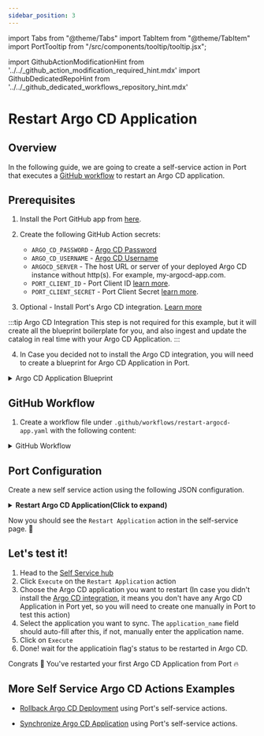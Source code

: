 ```yaml
---
sidebar_position: 3
---
```

import Tabs from "@theme/Tabs"
import TabItem from "@theme/TabItem"
import PortTooltip from "/src/components/tooltip/tooltip.jsx";

import GithubActionModificationHint from '../../\_github_action_modification_required_hint.mdx'
import GithubDedicatedRepoHint from '../../\_github_dedicated_workflows_repository_hint.mdx'

# Restart Argo CD Application

## Overview
In the following guide, we are going to create a self-service action in Port that executes a [GitHub workflow](/create-self-service-experiences/setup-backend/github-workflow/github-workflow.md) to restart an Argo CD application.


## Prerequisites
1. Install the Port GitHub app from [here](https://github.com/apps/getport-io/installations/new).

2. Create the following GitHub Action secrets:
    - `ARGO_CD_PASSWORD` - [Argo CD Password](https://argo-cd.readthedocs.io/en/stable/getting_started/#4-login-using-the-cli)
    - `ARGO_CD_USERNAME` - [Argo CD Username](https://argo-cd.readthedocs.io/en/stable/getting_started/#4-login-using-the-cli)
    - `ARGOCD_SERVER` - The host URL or server of your deployed Argo CD instance without http(s). For example, my-argocd-app.com.
    - `PORT_CLIENT_ID` - Port Client ID [learn more](/build-your-software-catalog/custom-integration/api/#get-api-token).
    - `PORT_CLIENT_SECRET` - Port Client Secret [learn more](/build-your-software-catalog/custom-integration/api/#get-api-token).

3. Optional - Install Port's Argo CD integration. [Learn more](https://docs.getport.io/build-your-software-catalog/sync-data-to-catalog/argocd)

:::tip Argo CD Integration
This step is not required for this example, but it will create all the blueprint boilerplate for you, and also ingest and update the catalog in real time with your Argo CD Application.
:::

4. In Case you decided not to install the Argo CD integration, you will need to create a blueprint for Argo CD Application in Port.

<details>
<summary>Argo CD Application Blueprint</summary>
	
```json showLineNumbers
  {
    "identifier": "argocdApplication",
    "description": "This blueprint represents an ArgoCD Application",
    "title": "Running Service",
    "icon": "Argo",
    "schema": {
      "properties": {
        "gitRepo": {
          "type": "string",
          "icon": "Git",
          "title": "Repository URL",
          "description": "The URL of the Git repository containing the application source code"
        },
        "gitPath": {
          "type": "string",
          "title": "Path",
          "description": "The path within the Git repository where the application manifests are located"
        },
        "destinationServer": {
          "type": "string",
          "title": "Destination Server",
          "description": "The URL of the target cluster's Kubernetes control plane API"
        },
        "revision": {
          "type": "string",
          "title": "Revision",
          "description": "Revision contains information about the revision the comparison has been performed to"
        },
        "targetRevision": {
          "type": "string",
          "title": "Target Revision",
          "description": "Target Revision defines the revision of the source to sync the application to. In case of Git, this can be commit, tag, or branch"
        },
        "syncStatus": {
          "type": "string",
          "title": "Sync Status",
          "enum": [
            "Synced",
            "OutOfSync",
            "Unknown"
          ],
          "enumColors": {
            "Synced": "green",
            "OutOfSync": "red",
            "Unknown": "lightGray"
          },
          "description": "Status is the sync state of the comparison"
        },
        "healthStatus": {
          "type": "string",
          "title": "Health Status",
          "enum": [
            "Healthy",
            "Missing",
            "Suspended",
            "Degraded",
            "Progressing",
            "Unknown"
          ],
          "enumColors": {
            "Healthy": "green",
            "Missing": "yellow",
            "Suspended": "purple",
            "Degraded": "red",
            "Progressing": "blue",
            "Unknown": "lightGray"
          },
          "description": "Status holds the status code of the application or resource"
        },
        "createdAt": {
          "title": "Created At",
          "type": "string",
          "format": "date-time",
          "description": "The created timestamp of the application"
        },
        "labels": {
          "type": "object",
          "title": "Labels",
          "description": "Map of string keys and values that can be used to organize and categorize object"
        },
        "annotations": {
          "type": "object",
          "title": "Annotations",
          "description": "Annotations are unstructured key value map stored with a resource that may be set by external tools to store and retrieve arbitrary metadata"
        }
      },
      "required": []
    },
    "mirrorProperties": {},
    "calculationProperties": {},
    "relations": {
      "project": {
        "title": "ArgoCD Project",
        "target": "argocdProject",
        "required": false,
        "many": false
      },
      "cluster": {
        "title": "ArgoCD Cluster",
        "target": "argocdCluster",
        "required": false,
        "many": false
      },
      "namespace": {
        "title": "ArgoCD Namespace",
        "target": "argocdNamespace",
        "required": false,
        "many": false
      }
    }
  }
```
</details>

## GitHub Workflow

1. Create a workflow file under `.github/workflows/restart-argocd-app.yaml` with the following content:

<GithubDedicatedRepoHint/>

<details>
<summary>GitHub Workflow</summary>

```yaml showlineNumber title="restart-argocd-app.yaml"
name: Restart Deployment in Argo CD

on:
  workflow_dispatch:
    inputs:
      application_name:
        description: 'Argo CD Application Name'
        required: true
      insecure:
        description: 'Use insecure connection (true/false)'
        required: false
        default: 'false'
      port_context:
        required: true
        description: includes blueprint, run ID, and entity identifier from Port.

jobs:
  restart-deployment:
    runs-on: ubuntu-latest
    steps:
      - name: Checkout code
        uses: actions/checkout@v4

      - name: Install Argo CD CLI
        run: |
          curl -sSL -o /usr/local/bin/argocd https://github.com/argoproj/argo-cd/releases/latest/download/argocd-linux-amd64
          chmod +x /usr/local/bin/argocd

      - name: Report Failure In Installing Argo CD CLI
        if: failure()
        uses: port-labs/port-github-action@v1
        with:
          clientId: ${{ secrets.PORT_CLIENT_ID }}
          clientSecret: ${{ secrets.PORT_CLIENT_SECRET }}
          baseUrl: https://api.getport.io
          operation: PATCH_RUN
          runId: ${{fromJson(inputs.port_context).run_id}}
          logMessage: "Failed to install Argo CD CLI ❌"

      - name: Report Successful Installation of Argo CD CLI
        uses: port-labs/port-github-action@v1
        with:
          clientId: ${{ secrets.PORT_CLIENT_ID }}
          clientSecret: ${{ secrets.PORT_CLIENT_SECRET }}
          baseUrl: https://api.getport.io
          operation: PATCH_RUN
          runId: ${{fromJson(inputs.port_context).run_id}}
          logMessage: "Successfully installed Argo CD CLI ✅"

      - name: Set Insecure Flag
        id: set-insecure
        run: |
          echo "INSECURE_FLAG=" >> $GITHUB_ENV
          if [ "${{ inputs.insecure }}" == "true" ]; then
            echo "--insecure" >> $GITHUB_ENV
          fi
      
      - name: Login to Argo CD
        run: |
          argocd login ${{ secrets.ARGOCD_SERVER }} --username ${{ secrets.ARGO_CD_USERNAME }} --password ${{ secrets.ARGO_CD_PASSWORD }} $INSECURE_FLAG

      - name: Report Failed Login to Argo CD
        if: failure()
        uses: port-labs/port-github-action@v1
        with:
          clientId: ${{ secrets.PORT_CLIENT_ID }}
          clientSecret: ${{ secrets.PORT_CLIENT_SECRET }}
          baseUrl: https://api.getport.io
          operation: PATCH_RUN
          runId: ${{fromJson(inputs.port_context).run_id}}
          logMessage: "Failed to login to Argo CD, please check your provided credentials ❌"
          
      - name: Report Successful Login to Argo CD
        uses: port-labs/port-github-action@v1
        with:
          clientId: ${{ secrets.PORT_CLIENT_ID }}
          clientSecret: ${{ secrets.PORT_CLIENT_SECRET }}
          baseUrl: https://api.getport.io
          operation: PATCH_RUN
          runId: ${{fromJson(inputs.port_context).run_id}}
          logMessage: "Successfully logged in to Argo CD via the CLI ✅"

      - name: Restart Argo CD Deployment
        run: |
          argocd app actions run ${{ inputs.application_name }} restart --kind Deployment

      - name: Report Failure in Restarting Argo CD Deployment
        if: failure()
        uses: port-labs/port-github-action@v1
        with:
          clientId: ${{ secrets.PORT_CLIENT_ID }}
          clientSecret: ${{ secrets.PORT_CLIENT_SECRET }}
          baseUrl: https://api.getport.io
          operation: PATCH_RUN
          runId: ${{fromJson(inputs.port_context).run_id}}
          logMessage: "Failed to restart Argo CD Deployment ❌"

      - name: Report Wait for Application Stability
        uses: port-labs/port-github-action@v1
        with:
          clientId: ${{ secrets.PORT_CLIENT_ID }}
          clientSecret: ${{ secrets.PORT_CLIENT_SECRET }}
          baseUrl: https://api.getport.io
          operation: PATCH_RUN
          runId: ${{fromJson(inputs.port_context).run_id}}
          logMessage: "Successfully restarted Deployment ✅, Waiting for application to stabilize ..."

      - name: Wait for Application Stability
        run: |
          argocd app wait ${{ inputs.application_name }} --sync
          argocd app wait ${{ inputs.application_name }} --health
        timeout-minutes: 60

      - name: Report Healthy State
        uses: port-labs/port-github-action@v1
        with:
          clientId: ${{ secrets.PORT_CLIENT_ID }}
          clientSecret: ${{ secrets.PORT_CLIENT_SECRET }}
          baseUrl: https://api.getport.io
          operation: PATCH_RUN
          runId: ${{fromJson(inputs.port_context).run_id}}
          logMessage: "Application reached a synchronized state and is Healthy ✅"

      - name: Report Application Instability
        if: failure()
        uses: port-labs/port-github-action@v1
        with:
          clientId: ${{ secrets.PORT_CLIENT_ID }}
          clientSecret: ${{ secrets.PORT_CLIENT_SECRET }}
          baseUrl: https://api.getport.io
          operation: PATCH_RUN
          runId: ${{fromJson(inputs.port_context).run_id}}
          logMessage: "Application failed to stabilize ❌"


      - name: Fetch Application Details
        id: app_details
        run: |
          argocd app get ${{ inputs.application_name }} --output json > app_details.json
          echo "response<<EOF" >> $GITHUB_ENV
          cat app_details.json >> $GITHUB_ENV
          echo "EOF" >> $GITHUB_ENV
            
      - name: Log Before Upserting Entity
        uses: port-labs/port-github-action@v1
        with:
          clientId: ${{ secrets.PORT_CLIENT_ID }}
          clientSecret: ${{ secrets.PORT_CLIENT_SECRET }}
          baseUrl: https://api.getport.io
          operation: PATCH_RUN
          runId: ${{fromJson(inputs.port_context).run_id}}
          logMessage: "Reporting the restarted application back to port ..."

      - name: Process Title
        run: |
          PROCESSED_TITLE=$(echo '${{ env.response }}' | jq -r '.metadata.name' | sed 's/[^a-zA-Z0-9-]//g' | awk 'BEGIN{OFS=FS="-"} {for(i=1; i<=NF; i++) $i=toupper(substr($i,1,1)) tolower(substr($i,2)) }1')
          echo "PROCESSED_TITLE=$PROCESSED_TITLE" >> $GITHUB_ENV
        shell: bash
  
      - name: UPSERT Entity
        uses: port-labs/port-github-action@v1
        with:
          identifier: ${{fromJson(env.response).metadata.name}}
          title: "${{env.PROCESSED_TITLE}}"
          blueprint: ${{fromJson(inputs.port_context).blueprint}}
          properties: |
            {
              "namespace": "${{fromJson(env.response).metadata.namespace}}",
              "gitRepo": "${{fromJson(env.response).spec.source.repoURL}}",
              "gitPath": "${{fromJson(env.response).spec.source.path}}",
              "destinationServer": "${{fromJson(env.response).spec.destination.server}}",
              "syncStatus": "${{fromJson(env.response).status.sync.status}}",
              "healthStatus": "${{fromJson(env.response).status.health.status}}",
              "createdAt": "${{fromJson(env.response).metadata.creationTimestamp}}"
            }
          clientId: ${{ secrets.PORT_CLIENT_ID }}
          clientSecret: ${{ secrets.PORT_CLIENT_SECRET }}
          baseUrl: https://api.getport.io
          operation: UPSERT
          runId: ${{fromJson(inputs.port_context).run_id}}

      - name: Log If Upsetting Entity Fails 
        if: failure()
        uses: port-labs/port-github-action@v1
        with:
          clientId: ${{ secrets.PORT_CLIENT_ID }}
          clientSecret: ${{ secrets.PORT_CLIENT_SECRET }}
          baseUrl: https://api.getport.io
          operation: PATCH_RUN
          runId: ${{fromJson(inputs.port_context).run_id}}
          logMessage: "Failed to upsert restarted argocd application entity to port ..."
          
      - name: Log After Upserting Entity
        uses: port-labs/port-github-action@v1
        with:
          clientId: ${{ secrets.PORT_CLIENT_ID }}
          clientSecret: ${{ secrets.PORT_CLIENT_SECRET }}
          baseUrl: https://api.getport.io
          operation: PATCH_RUN
          runId: ${{fromJson(inputs.port_context).run_id}}
          logMessage: "Entity upserting was successful ✅"
```
</details>

## Port Configuration

Create a new self service action using the following JSON configuration.

<details>
<summary><b>Restart Argo CD Application(Click to expand)</b></summary>

<GithubActionModificationHint/>

```json showLineNumbers
{
  "identifier": "argocdApplication_restart_application",
  "title": "Restart Application",
  "icon": "Argo",
  "description": "Restart An Argo CD Application",
  "trigger": {
    "type": "self-service",
    "operation": "DAY-2",
    "userInputs": {
      "properties": {
        "application_name": {
          "title": "Application Name",
          "description": "Argo CD Application Name",
          "icon": "Argo",
          "type": "string",
          "default": {
            "jqQuery": ".entity.title"
          }
        },
        "insecure": {
          "title": "Insecure",
          "description": "Use insecure connection (true/false)",
          "icon": "Argo",
          "type": "boolean",
          "default": false
        }
      },
      "required": [
        "application_name"
      ],
      "order": [
        "application_name"
      ]
    },
    "blueprintIdentifier": "argocdApplication"
  },
  "invocationMethod": {
    "type": "GITHUB",
    "org": "<GITHUB_ORG>",
    "repo": "<GITHUB_REPO>",
    "workflow": "restart-argocd-app.yaml",
    "workflowInputs": {
      "{{if (.inputs | has(\"ref\")) then \"ref\" else null end}}": "{{.inputs.\"ref\"}}",
      "{{if (.inputs | has(\"application_name\")) then \"application_name\" else null end}}": "{{.inputs.\"application_name\"}}",
      "{{if (.inputs | has(\"insecure\")) then \"insecure\" else null end}}": "{{.inputs.\"insecure\"}}",
      "context": {
        "entity": "{{.entity.identifier}}",
        "blueprint": "{{.action.blueprint}}",
        "run_id": "{{.run.id}}"
        }
    },
    "reportWorkflowStatus": true
  },
  "requiredApproval": false,
  "publish": true
}
```
</details>

Now you should see the `Restart Application` action in the self-service page. 🎉

## Let's test it!

1. Head to the [Self Service hub](https://app.getport.io/self-serve)
2. Click `Execute` on the `Restart Application` action
3. Choose the Argo CD application you want to restart (In case you didn't install the [Argo CD integration](https://docs.getport.io/build-your-software-catalog/sync-data-to-catalog/argocd), it means you don't have any Argo CD Application in Port yet, so you will need to create one manually in Port to test this action)
4. Select the application you want to sync. The `application_name` field should auto-fill after this, if not, manually enter the application name.
5. Click on `Execute`
6. Done! wait for the applicatioin flag's status to be restarted in Argo CD.

Congrats 🎉 You've restarted your first Argo CD Application from Port 🔥

## More Self Service Argo CD Actions Examples
- [Rollback Argo CD Deployment](/create-self-service-experiences/setup-backend/github-workflow/examples/argocd/rollback-argocd-deployment) using Port's self-service actions.

- [Synchronize Argo CD Application](/create-self-service-experiences/setup-backend/github-workflow/examples/argocd/sync-argocd-app) using Port's self-service actions.